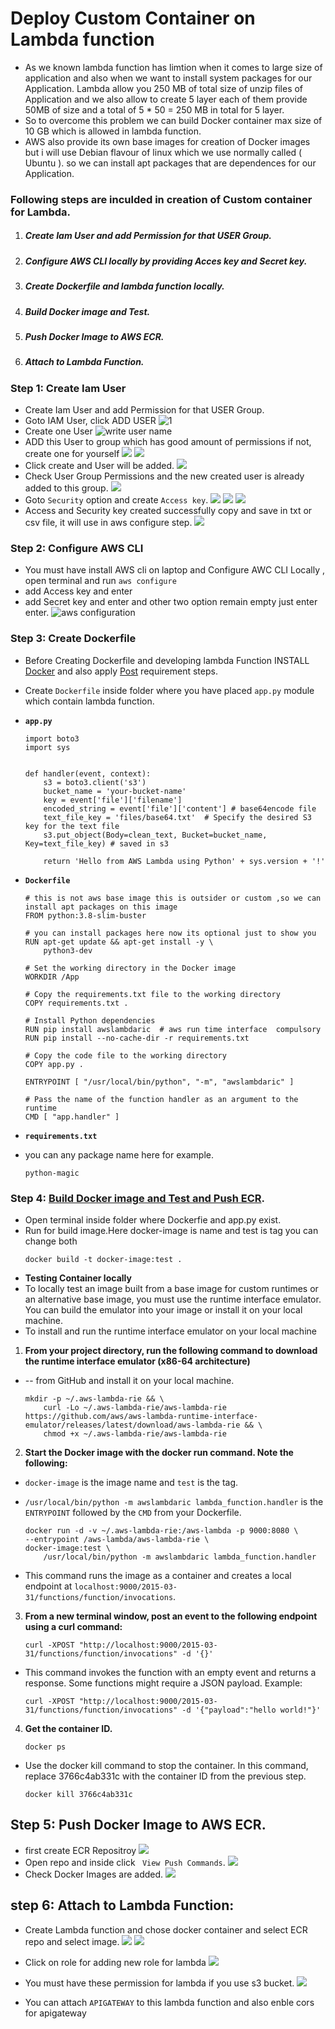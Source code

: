 # Deploy Custom Container on Lambda function 

- As we known lambda function has limtion when it comes to large size of application and also when we want to install system packages for our Application. Lambda allow you 250 MB of total size of unzip files of Application and we also allow to create 5 layer each of them provide 50MB of size and a total of 5 * 50 = 250 MB in total for 5 layer.
- So to overcome this problem we can build Docker container max size of 10 GB which is allowed in lambda function. 
- AWS also provide its own base images for creation of Docker images but i will use Debian flavour of linux which we use normally called  ( Ubuntu ). so we can install apt packages that are dependences for our Application.

### Following steps are inculded in creation of Custom container for Lambda.

1. #####  Create Iam User and add Permission for that USER Group.
2. ##### Configure AWS CLI locally by providing Acces key and Secret key.
3. ##### Create Dockerfile and lambda function locally.
4. ##### Build Docker image and Test.
5. ##### Push Docker Image to AWS ECR.
4. ##### Attach to Lambda Function.

### Step 1: Create Iam User
- Create Iam User and add Permission for that USER Group.
- Goto IAM User,  click ADD USER
  ![1](https://github.com/faridelya/Connect_AWS_EFS_with_Lambda/blob/main/create_custom_container_for_lambda/images/Iam/1%20User.png)
- Create one User
  ![write user name ](https://github.com/faridelya/Connect_AWS_EFS_with_Lambda/blob/main/create_custom_container_for_lambda/images/Iam/2%20User.png)
- ADD this User to group which has good amount of permissions if not, create one for yourself
  ![](https://github.com/faridelya/Connect_AWS_EFS_with_Lambda/blob/main/create_custom_container_for_lambda/images/Iam/3%20User.png)
  ![](https://github.com/faridelya/Connect_AWS_EFS_with_Lambda/blob/main/create_custom_container_for_lambda/images/Iam/4%20User.png)
- Click create and User will be added.
  ![](https://github.com/faridelya/Connect_AWS_EFS_with_Lambda/blob/main/create_custom_container_for_lambda/images/Iam/5%20User%20created.png)
- Check User Group Permissions and the new created user is already added to this group.
  ![](https://github.com/faridelya/Connect_AWS_EFS_with_Lambda/blob/main/create_custom_container_for_lambda/images/Iam/6%20User%20group%20permission.png)
- Goto ```Security``` option and create ```Access key```.
  ![](https://github.com/faridelya/Connect_AWS_EFS_with_Lambda/blob/main/create_custom_container_for_lambda/images/Iam/7%20User%20Access%20key%201.png)
  ![](https://github.com/faridelya/Connect_AWS_EFS_with_Lambda/blob/main/create_custom_container_for_lambda/images/Iam/8%20User%20access%20key%20form.png)
  ![](https://github.com/faridelya/Connect_AWS_EFS_with_Lambda/blob/main/create_custom_container_for_lambda/images/Iam/9%20User%20add%20tag.png)
- Access and Security key created successfully copy and save in txt or csv file, it will use in aws configure step.
  ![](https://github.com/faridelya/Connect_AWS_EFS_with_Lambda/blob/main/create_custom_container_for_lambda/images/Iam/10%20User%20key%20created.png)
  
  


### Step 2: Configure AWS CLI
- You must have install AWS cli on laptop and Configure AWC CLI Locally , open terminal and run ```aws configure```
- add Access key and enter
- add Secret key and enter and other two option remain empty just enter enter. 
  ![aws configuration](https://github.com/faridelya/Connect_AWS_EFS_with_Lambda/blob/main/create_custom_container_for_lambda/images/aws%20config/1%20AWS%20configure.png)

### Step 3: Create Dockerfile
- Before Creating Dockerfile and developing lambda Function INSTALL [Docker](https://docs.docker.com/engine/install/ubuntu/) and also apply [Post](https://docs.docker.com/engine/install/linux-postinstall/) requirement steps.

- Create ```Dockerfile``` inside folder where you have placed ```app.py``` module which contain lambda function.
- **```app.py```**
    ```
    import boto3
    import sys
    
    
    def handler(event, context):
        s3 = boto3.client('s3')
        bucket_name = 'your-bucket-name'  
        key = event['file']['filename']
        encoded_string = event['file']['content'] # base64encode file
        text_file_key = 'files/base64.txt'  # Specify the desired S3 key for the text file
        s3.put_object(Body=clean_text, Bucket=bucket_name, Key=text_file_key) # saved in s3 
        
        return 'Hello from AWS Lambda using Python' + sys.version + '!'
    ```

- **```Dockerfile```**
    ```
    # this is not aws base image this is outsider or custom ,so we can install apt packages on this image
    FROM python:3.8-slim-buster  
    
    # you can install packages here now its optional just to show you
    RUN apt-get update && apt-get install -y \
        python3-dev 
    
    # Set the working directory in the Docker image
    WORKDIR /App
    
    # Copy the requirements.txt file to the working directory
    COPY requirements.txt .
    
    # Install Python dependencies
    RUN pip install awslambdaric  # aws run time interface  compulsory
    RUN pip install --no-cache-dir -r requirements.txt
    
    # Copy the code file to the working directory
    COPY app.py .
    
    ENTRYPOINT [ "/usr/local/bin/python", "-m", "awslambdaric" ]
    
    # Pass the name of the function handler as an argument to the runtime
    CMD [ "app.handler" ]
    ```
- **```requirements.txt```**
- you can any package name here for example.
    ```
    python-magic
    ```
### Step 4:  [Build Docker image and Test and Push ECR](https://docs.aws.amazon.com/lambda/latest/dg/python-image.html#python-image-clients:~:text=Deploying%20the%20image-,Using%20an%20alternative%20base%20image%20with%20the%20runtime%20interface%20client,-If%20you%20use).
- Open terminal inside folder where Dockerfie and app.py exist.
- Run for build image.Here docker-image is name and test is tag you can change both
    ```
    docker build -t docker-image:test .       
    ```
- **Testing Container locally**
- To locally test an image built from a base image for custom runtimes or an alternative base image, you must use the runtime interface emulator. You can build the emulator into your image or install it on your local machine.
- To install and run the runtime interface emulator on your local machine
1. **From your project directory, run the following command to download the runtime interface emulator (x86-64 architecture)**
-   -- from GitHub and install it on your local machine.
    ```
    mkdir -p ~/.aws-lambda-rie && \
        curl -Lo ~/.aws-lambda-rie/aws-lambda-rie https://github.com/aws/aws-lambda-runtime-interface-emulator/releases/latest/download/aws-lambda-rie && \
        chmod +x ~/.aws-lambda-rie/aws-lambda-rie
    ```
2. **Start the Docker image with the docker run command. Note the following:**
- ```docker-image``` is the image name and ```test``` is the tag.

- ```/usr/local/bin/python -m awslambdaric lambda_function.handler``` is the ```ENTRYPOINT``` followed by the ```CMD``` from your Dockerfile.
    ```
    docker run -d -v ~/.aws-lambda-rie:/aws-lambda -p 9000:8080 \
    --entrypoint /aws-lambda/aws-lambda-rie \
    docker-image:test \
        /usr/local/bin/python -m awslambdaric lambda_function.handler
    ```
- This command runs the image as a container and creates a local endpoint at ```localhost:9000/2015-03-31/functions/function/invocations```.

3. **From a new terminal window, post an event to the following endpoint using a curl command:**
    ```
    curl -XPOST "http://localhost:9000/2015-03-31/functions/function/invocations" -d '{}'
    ```
- This command invokes the function with an empty event and returns a response. Some functions might require a JSON payload. Example:
    ```
    curl -XPOST "http://localhost:9000/2015-03-31/functions/function/invocations" -d '{"payload":"hello world!"}'
    ```
4. **Get the container ID.**
    ```
    docker ps
    ```
- Use the docker kill command to stop the container. In this command, replace 3766c4ab331c with the container ID from the previous step.
    ```
    docker kill 3766c4ab331c
    ```
## Step 5: Push Docker Image to AWS ECR.
- first create ECR Repositroy
  ![](https://github.com/faridelya/Connect_AWS_EFS_with_Lambda/blob/main/create_custom_container_for_lambda/images/ECR/1%20Push%20ECR.png)
- Open repo and inside click ``` View Push Commands```.
  ![](https://github.com/faridelya/Connect_AWS_EFS_with_Lambda/blob/main/create_custom_container_for_lambda/images/ECR/2%20inside%20ecr%20.png)
- Check Docker Images are added.
  ![](https://github.com/faridelya/Connect_AWS_EFS_with_Lambda/blob/main/create_custom_container_for_lambda/images/ECR/3%20ecr%20push%20command.png) 

    
    
## step 6:  Attach to Lambda Function:
- Create Lambda function and chose docker container and select ECR repo and select image.
  ![](https://github.com/faridelya/Connect_AWS_EFS_with_Lambda/blob/main/create_custom_container_for_lambda/images/Lambda/1%20create%20lambda%20image.png)
  ![](https://github.com/faridelya/Connect_AWS_EFS_with_Lambda/blob/main/create_custom_container_for_lambda/images/Lambda/2%20created%20lambda.png)
- Click on role for adding new role for lambda
  ![](https://github.com/faridelya/Connect_AWS_EFS_with_Lambda/blob/main/create_custom_container_for_lambda/images/Lambda/3%20lambda%20configure%20for%20permission.png)
- You must have these permission for lambda if you use s3 bucket.
  ![](https://github.com/faridelya/Connect_AWS_EFS_with_Lambda/blob/main/create_custom_container_for_lambda/images/Lambda/4%20add%20role%20for%20lambda.png)

- You can attach ```APIGATEWAY``` to this lambda function and also enble cors for apigateway
    


